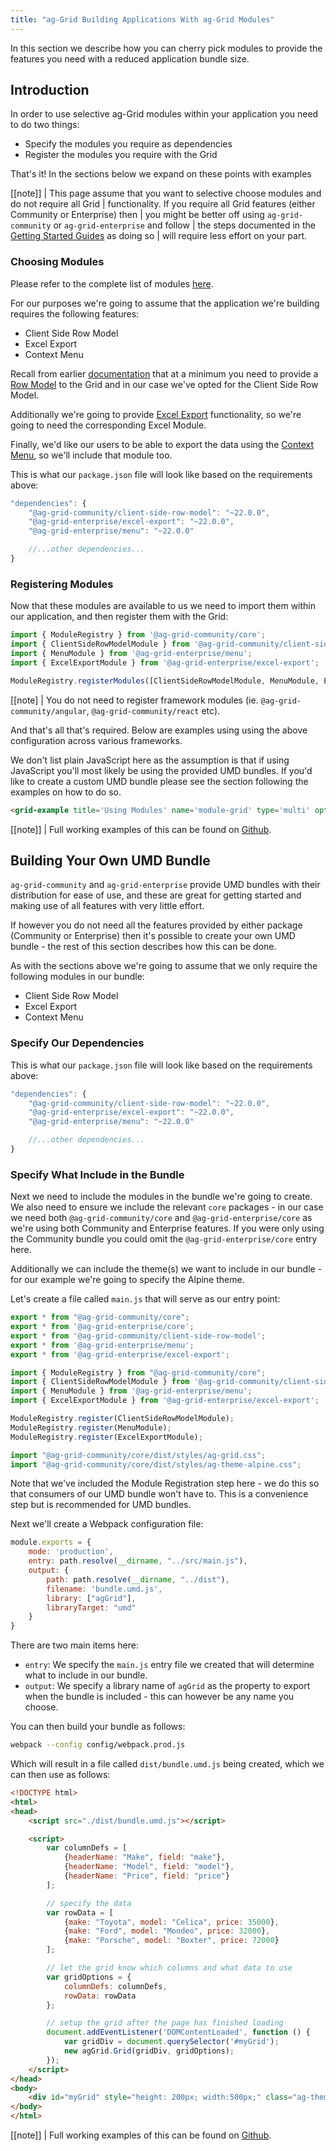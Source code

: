 ```yaml
---
title: "ag-Grid Building Applications With ag-Grid Modules"
---
```


In this section we describe how you can cherry pick modules to provide the features you need with a reduced application bundle size.

## Introduction

In order to use selective ag-Grid modules within your application you need to do two things:

- Specify the modules you require as dependencies
- Register the modules you require with the Grid

That's it! In the sections below we expand on these points with examples

[[note]]
| This page assume that you want to selective choose modules and do not require all Grid 
| functionality. If you require all Grid features (either Community or Enterprise) then 
| you might be better off using `ag-grid-community` or `ag-grid-enterprise` and follow 
| the steps documented in the [Getting Started Guides](../getting-started/) as doing so 
| will require less effort on your part.

### Choosing Modules

Please refer to the complete list of modules [here](../grid-modules/#modules).

For our purposes we're going to assume that the application we're building requires the following features:

- Client Side Row Model
- Excel Export
- Context Menu

Recall from earlier [documentation](../grid-modules/#providing-modules-to-individual-grids) that at a minimum you need to provide a [Row Model](../row-models/) to the Grid and in our case we've opted for the Client Side Row Model.

Additionally we're going to provide [Excel Export](../grid-excel/) functionality, so we're going to need the corresponding Excel Module.

Finally, we'd like our users to be able to export the data using the [Context Menu](../context-menu/), so we'll include that module too.

This is what our `package.json` file will look like based on the requirements above:

```js
"dependencies": {
    "@ag-grid-community/client-side-row-model": "~22.0.0",
    "@ag-grid-enterprise/excel-export": "~22.0.0",
    "@ag-grid-enterprise/menu": "~22.0.0"

    //...other dependencies...
}
```

### Registering Modules

Now that these modules are available to us we need to import them within our application, and then register them with the Grid:

```js
import { ModuleRegistry } from '@ag-grid-community/core';
import { ClientSideRowModelModule } from '@ag-grid-community/client-side-row-model';
import { MenuModule } from '@ag-grid-enterprise/menu';
import { ExcelExportModule } from '@ag-grid-enterprise/excel-export';

ModuleRegistry.registerModules([ClientSideRowModelModule, MenuModule, ExcelExportModule]);
```

[[note]
| You do not need to register framework modules (ie. `@ag-grid-community/angular`, `@ag-grid-community/react` etc).

And that's all that's required. Below are examples using using the above configuration across various frameworks.

We don't list plain JavaScript here as the assumption is that if using JavaScript you'll most likely be using the provided UMD bundles. If you'd like to create a custom UMD bundle please see the section following the examples on how to do so.

```html
<grid-example title='Using Modules' name='module-grid' type='multi' options='{ "enterprise": true, "showResult": false, "showImportsDropdown": false }'></grid-example>
```

[[note]]
| Full working examples of this can be found on [Github](https://github.com/seanlandsman/ag-grid-module-bundling).

## Building Your Own UMD Bundle

`ag-grid-community` and `ag-grid-enterprise` provide UMD bundles with their distribution for ease of use, and these are great for getting started and making use of all features with very little effort.

If however you do not need all the features provided by either package (Community or Enterprise) then it's possible to create your own UMD bundle - the rest of this section describes how this can be done.

As with the sections above we're going to assume that we only require the following modules in our bundle:

- Client Side Row Model
- Excel Export
- Context Menu

### Specify Our Dependencies

This is what our `package.json` file will look like based on the requirements above:

```js
"dependencies": {
    "@ag-grid-community/client-side-row-model": "~22.0.0",
    "@ag-grid-enterprise/excel-export": "~22.0.0",
    "@ag-grid-enterprise/menu": "~22.0.0"

    //...other dependencies...
}
```

### Specify What Include in the Bundle

Next we need to include the modules in the bundle we're going to create. We also need to ensure we include the relevant `core` packages - in our case we need both `@ag-grid-community/core` and
`@ag-grid-enterprise/core` as we're using both Community and Enterprise features. If you were only using the Community bundle you could omit the `@ag-grid-enterprise/core` entry here.

Additionally we can include the theme(s) we want to include in our bundle - for our example we're going to specify the Alpine theme.

Let's create a file called `main.js` that will serve as our entry point:

```js
export * from "@ag-grid-community/core";
export * from '@ag-grid-enterprise/core';
export * from '@ag-grid-community/client-side-row-model';
export * from '@ag-grid-enterprise/menu';
export * from '@ag-grid-enterprise/excel-export';

import { ModuleRegistry } from "@ag-grid-community/core";
import { ClientSideRowModelModule } from '@ag-grid-community/client-side-row-model';
import { MenuModule } from '@ag-grid-enterprise/menu';
import { ExcelExportModule } from '@ag-grid-enterprise/excel-export';

ModuleRegistry.register(ClientSideRowModelModule);
ModuleRegistry.register(MenuModule);
ModuleRegistry.register(ExcelExportModule);

import "@ag-grid-community/core/dist/styles/ag-grid.css";
import "@ag-grid-community/core/dist/styles/ag-theme-alpine.css";
```

Note that we've included the Module Registration step here - we do this so that consumers of our UMD bundle won't have to. This is a convenience step but is recommended for UMD bundles.

Next we'll create a Webpack configuration file:

```js
module.exports = {
    mode: 'production',
    entry: path.resolve(__dirname, "../src/main.js"),
    output: {
        path: path.resolve(__dirname, "../dist"),
        filename: 'bundle.umd.js',
        library: ["agGrid"],
        libraryTarget: "umd"
    }
}
```

There are two main items here:

- `entry`: We specify the `main.js` entry file we created that will determine what to include in our bundle.
- `output`: We specify a library name of `agGrid` as the property to export when the bundle is included - this can however be any name you choose.

You can then build your bundle as follows:

```bash
webpack --config config/webpack.prod.js
```

Which will result in a file called `dist/bundle.umd.js` being created, which we can then use as follows:

```html
<!DOCTYPE html>
<html>
<head>
    <script src="./dist/bundle.umd.js"></script>

    <script>
        var columnDefs = [
            {headerName: "Make", field: "make"},
            {headerName: "Model", field: "model"},
            {headerName: "Price", field: "price"}
        ];

        // specify the data
        var rowData = [
            {make: "Toyota", model: "Celica", price: 35000},
            {make: "Ford", model: "Mondeo", price: 32000},
            {make: "Porsche", model: "Boxter", price: 72000}
        ];

        // let the grid know which columns and what data to use
        var gridOptions = {
            columnDefs: columnDefs,
            rowData: rowData
        };

        // setup the grid after the page has finished loading
        document.addEventListener('DOMContentLoaded', function () {
            var gridDiv = document.querySelector('#myGrid');
            new agGrid.Grid(gridDiv, gridOptions);
        });
    </script>
</head>
<body>
    <div id="myGrid" style="height: 200px; width:500px;" class="ag-theme-alpine"></div>
</body>
</html>
```

[[note]]
| Full working examples of this can be found on [Github](https://github.com/seanlandsman/ag-grid-module-bundling).

